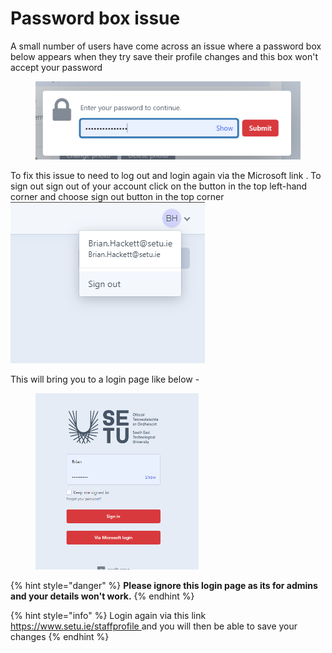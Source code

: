 # Password box issue

A small number of users have come across an issue where a password box below appears when they try save their profile changes and this box won't accept your password&#x20;

<figure><img src=".gitbook/assets/password .png" alt=""><figcaption></figcaption></figure>

To fix this issue to need to log out and login again via the Microsoft link . To sign out sign out of your account click on the button in the top left-hand corner and choose sign out button in the top corner<img src=".gitbook/assets/image.png" alt="" data-size="original">

This will bring you to a login page like below  -&#x20;



<div align="left">

<figure><img src=".gitbook/assets/box.png" alt="" width="261"><figcaption></figcaption></figure>

</div>

{% hint style="danger" %}
**Please ignore this login page as its for admins and your details won't work.**&#x20;
{% endhint %}

{% hint style="info" %}
Login again via this link [https://www.setu.ie/staffprofile ](https://www.setu.ie/staffprofile) and you will then be able to save your changes&#x20;
{% endhint %}

